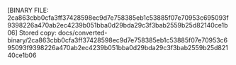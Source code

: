 [BINARY FILE: 2ca863cbb0cfa3ff37428598ec9d7e758385eb1c53885f07e70953c695093f9398226a470ab2ec4239b051bba0d29bda29c3f3bab2559b25d82140ce1b06]
Stored copy: docs/converted-binary/2ca863cbb0cfa3ff37428598ec9d7e758385eb1c53885f07e70953c695093f9398226a470ab2ec4239b051bba0d29bda29c3f3bab2559b25d82140ce1b06
